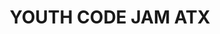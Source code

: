 ---
state: TX
region: Austin
title: YOUTH CODE JAM ATX
event_url: https://www.youthcodejam.org/austin/
start_date: 2019-02-02
cost: FREE
topics: [ kids ]
---